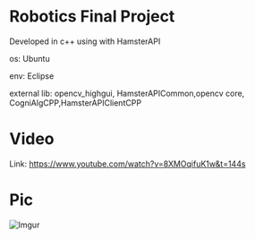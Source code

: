 # Robotics Final Project 
Developed in c++ using with HamsterAPI 

os: Ubuntu

env: Eclipse

external lib: opencv_highgui, HamsterAPICommon,opencv core, CogniAlgCPP,HamsterAPIClientCPP 

# Video
Link: https://www.youtube.com/watch?v=8XMOqifuK1w&t=144s

# Pic
![Imgur](http://i.imgur.com/yFaVIvn.jpg)

